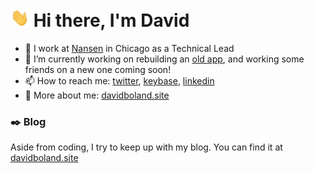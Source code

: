 # <img src="https://raw.githubusercontent.com/debpu06/debpu06/master/wave.gif" width="30px"> Hi there, I'm David

- 🏢 I work at [Nansen](https://nansen.com/) in Chicago as a Technical Lead
- 🔭 I’m currently working on rebuilding an [old app](https://picwords.app), and working some friends on a new one coming soon!
- 📫 How to reach me: [twitter](https://twitter.com/debpu06), [keybase](https://keybase.io/debpu06), [linkedin](https://www.linkedin.com/in/debpu06/)
- 🔗 More about me: [davidboland.site](https://davidboland.site)

### :black_nib: Blog 
Aside from coding, I try to keep up with my blog. You can find it at [davidboland.site](https://davidboland.site)
